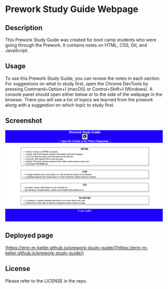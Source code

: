# Prework Study Guide Webpage

## Description

This Prework Study Guide was created for boot camp students who were going through the Prework. It contains notes on HTML, CSS, Git, and JavaScript.

## Usage

To use this Prework Study Guide, you can review the notes in each section. For suggestions on what to study first, open the Chrome DevTools by pressing Command+Option+I (macOS) or Control+Shift+I (Windows). A console panel should open either below or to the side of the webpage in the browser. There you will see a list of topics we learned from the prework along with a suggestion on which topic to study first.

## Screenshot

![preworkStudyGuide](./assets/finished-product.png)

## Deployed page

[https://erin-m-keller.github.io/prework-study-guide/](https://erin-m-keller.github.io/prework-study-guide/)

## License

Please refer to the LICENSE in the repo.